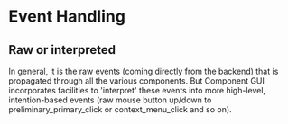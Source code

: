 # Event Handling

## Raw or interpreted

In general, it is the raw events (coming directly from the backend) that is propagated through all the various
components. But Component GUI incorporates facilities to 'interpret' these events into more high-level, intention-based
events (raw mouse button up/down to preliminary_primary_click or context_menu_click and so on).
